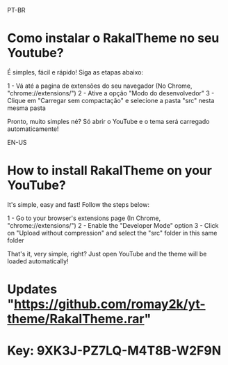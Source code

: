 PT-BR
# Como instalar o RakalTheme no seu Youtube?

É simples, fácil e rápido! Siga as etapas abaixo:

1 - Vá até a pagina de extensões do seu navegador (No Chrome, "chrome://extensions/")
2 - Ative a opção "Modo do desenvolvedor"
3 - Clique em "Carregar sem compactação" e selecione a pasta "src" nesta mesma pasta

Pronto, muito simples né? Só abrir o YouTube e o tema será carregado automaticamente!


EN-US
# How to install RakalTheme on your YouTube?

It's simple, easy and fast! Follow the steps below:

1 - Go to your browser's extensions page (In Chrome, "chrome://extensions/")
2 - Enable the "Developer Mode" option
3 - Click on "Upload without compression" and select the "src" folder in this same folder

That's it, very simple, right? Just open YouTube and the theme will be loaded automatically!


# Updates "https://github.com/romay2k/yt-theme/RakalTheme.rar"
# Key: 9XK3J-PZ7LQ-M4T8B-W2F9N
